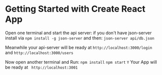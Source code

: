 # Getting Started with Create React App

Open one terminal and start the api server:
if you don't have json-server install via 
`npm install -g json-server`
and then:
`json-server api/db.json`

Meanwhile your api-server will be ready at `http://localhost:3000/login` and 
  `http://localhost:3000/users`

  Now open another terminal and Run:
  `npm install`
  `npm start`
  `Y`
  Your App will be ready at ` http://localhost:3001`
